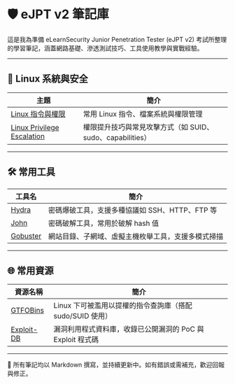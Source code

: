 # 🛡️ eJPT v2 筆記庫

這是我為準備 eLearnSecurity Junior Penetration Tester (eJPT v2) 考試所整理的學習筆記，涵蓋網路基礎、滲透測試技巧、工具使用教學與實戰經驗。

---

## 🐧 Linux 系統與安全

| 主題 | 簡介 |
|------|------|
| [Linux 指令與權限](./notes/linux.md) | 常用 Linux 指令、檔案系統與權限管理 |
| [Linux Privilege Escalation](./notes/privesc.md) | 權限提升技巧與常見攻擊方式（如 SUID、sudo、capabilities） |

---

## 🛠️ 常用工具

| 工具名 | 簡介 |
|--------|------|
| [Hydra](./notes/hydra.md) | 密碼爆破工具，支援多種協議如 SSH、HTTP、FTP 等 |
| [John](./notes/john.md) | 密碼破解工具，常用於破解 hash 值 |
| [Gobuster](./notes/gobuster.md) | 網站目錄、子網域、虛擬主機枚舉工具，支援多模式掃描 |

---

## 🌐 常用資源

| 資源名稱 | 簡介 |
|----------|------|
| [GTFOBins](https://gtfobins.github.io/) | Linux 下可被濫用以提權的指令查詢庫（搭配 sudo/SUID 使用） |
| [Exploit-DB](https://www.exploit-db.com/) | 漏洞利用程式資料庫，收錄已公開漏洞的 PoC 與 Exploit 程式碼 |

---

📌 所有筆記均以 Markdown 撰寫，並持續更新中。如有錯誤或需補充，歡迎回報與修正。
